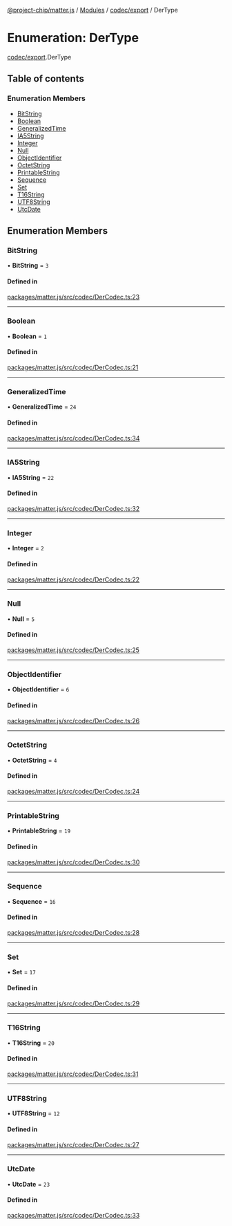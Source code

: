 [@project-chip/matter.js](../README.md) / [Modules](../modules.md) / [codec/export](../modules/codec_export.md) / DerType

# Enumeration: DerType

[codec/export](../modules/codec_export.md).DerType

## Table of contents

### Enumeration Members

- [BitString](codec_export.DerType.md#bitstring)
- [Boolean](codec_export.DerType.md#boolean)
- [GeneralizedTime](codec_export.DerType.md#generalizedtime)
- [IA5String](codec_export.DerType.md#ia5string)
- [Integer](codec_export.DerType.md#integer)
- [Null](codec_export.DerType.md#null)
- [ObjectIdentifier](codec_export.DerType.md#objectidentifier)
- [OctetString](codec_export.DerType.md#octetstring)
- [PrintableString](codec_export.DerType.md#printablestring)
- [Sequence](codec_export.DerType.md#sequence)
- [Set](codec_export.DerType.md#set)
- [T16String](codec_export.DerType.md#t16string)
- [UTF8String](codec_export.DerType.md#utf8string)
- [UtcDate](codec_export.DerType.md#utcdate)

## Enumeration Members

### BitString

• **BitString** = ``3``

#### Defined in

[packages/matter.js/src/codec/DerCodec.ts:23](https://github.com/project-chip/matter.js/blob/558e12c94a201592c28c7bc0743705360b3e5ca6/packages/matter.js/src/codec/DerCodec.ts#L23)

___

### Boolean

• **Boolean** = ``1``

#### Defined in

[packages/matter.js/src/codec/DerCodec.ts:21](https://github.com/project-chip/matter.js/blob/558e12c94a201592c28c7bc0743705360b3e5ca6/packages/matter.js/src/codec/DerCodec.ts#L21)

___

### GeneralizedTime

• **GeneralizedTime** = ``24``

#### Defined in

[packages/matter.js/src/codec/DerCodec.ts:34](https://github.com/project-chip/matter.js/blob/558e12c94a201592c28c7bc0743705360b3e5ca6/packages/matter.js/src/codec/DerCodec.ts#L34)

___

### IA5String

• **IA5String** = ``22``

#### Defined in

[packages/matter.js/src/codec/DerCodec.ts:32](https://github.com/project-chip/matter.js/blob/558e12c94a201592c28c7bc0743705360b3e5ca6/packages/matter.js/src/codec/DerCodec.ts#L32)

___

### Integer

• **Integer** = ``2``

#### Defined in

[packages/matter.js/src/codec/DerCodec.ts:22](https://github.com/project-chip/matter.js/blob/558e12c94a201592c28c7bc0743705360b3e5ca6/packages/matter.js/src/codec/DerCodec.ts#L22)

___

### Null

• **Null** = ``5``

#### Defined in

[packages/matter.js/src/codec/DerCodec.ts:25](https://github.com/project-chip/matter.js/blob/558e12c94a201592c28c7bc0743705360b3e5ca6/packages/matter.js/src/codec/DerCodec.ts#L25)

___

### ObjectIdentifier

• **ObjectIdentifier** = ``6``

#### Defined in

[packages/matter.js/src/codec/DerCodec.ts:26](https://github.com/project-chip/matter.js/blob/558e12c94a201592c28c7bc0743705360b3e5ca6/packages/matter.js/src/codec/DerCodec.ts#L26)

___

### OctetString

• **OctetString** = ``4``

#### Defined in

[packages/matter.js/src/codec/DerCodec.ts:24](https://github.com/project-chip/matter.js/blob/558e12c94a201592c28c7bc0743705360b3e5ca6/packages/matter.js/src/codec/DerCodec.ts#L24)

___

### PrintableString

• **PrintableString** = ``19``

#### Defined in

[packages/matter.js/src/codec/DerCodec.ts:30](https://github.com/project-chip/matter.js/blob/558e12c94a201592c28c7bc0743705360b3e5ca6/packages/matter.js/src/codec/DerCodec.ts#L30)

___

### Sequence

• **Sequence** = ``16``

#### Defined in

[packages/matter.js/src/codec/DerCodec.ts:28](https://github.com/project-chip/matter.js/blob/558e12c94a201592c28c7bc0743705360b3e5ca6/packages/matter.js/src/codec/DerCodec.ts#L28)

___

### Set

• **Set** = ``17``

#### Defined in

[packages/matter.js/src/codec/DerCodec.ts:29](https://github.com/project-chip/matter.js/blob/558e12c94a201592c28c7bc0743705360b3e5ca6/packages/matter.js/src/codec/DerCodec.ts#L29)

___

### T16String

• **T16String** = ``20``

#### Defined in

[packages/matter.js/src/codec/DerCodec.ts:31](https://github.com/project-chip/matter.js/blob/558e12c94a201592c28c7bc0743705360b3e5ca6/packages/matter.js/src/codec/DerCodec.ts#L31)

___

### UTF8String

• **UTF8String** = ``12``

#### Defined in

[packages/matter.js/src/codec/DerCodec.ts:27](https://github.com/project-chip/matter.js/blob/558e12c94a201592c28c7bc0743705360b3e5ca6/packages/matter.js/src/codec/DerCodec.ts#L27)

___

### UtcDate

• **UtcDate** = ``23``

#### Defined in

[packages/matter.js/src/codec/DerCodec.ts:33](https://github.com/project-chip/matter.js/blob/558e12c94a201592c28c7bc0743705360b3e5ca6/packages/matter.js/src/codec/DerCodec.ts#L33)
